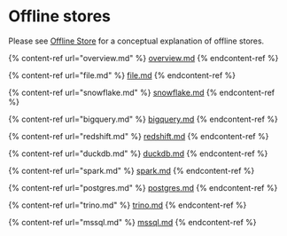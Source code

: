 # Offline stores

Please see [Offline Store](../../getting-started/architecture-and-components/offline-store.md) for a conceptual explanation of offline stores.

{% content-ref url="overview.md" %}
[overview.md](overview.md)
{% endcontent-ref %}

{% content-ref url="file.md" %}
[file.md](file.md)
{% endcontent-ref %}

{% content-ref url="snowflake.md" %}
[snowflake.md](snowflake.md)
{% endcontent-ref %}

{% content-ref url="bigquery.md" %}
[bigquery.md](bigquery.md)
{% endcontent-ref %}

{% content-ref url="redshift.md" %}
[redshift.md](redshift.md)
{% endcontent-ref %}

{% content-ref url="duckdb.md" %}
[duckdb.md](duckdb.md)
{% endcontent-ref %}

{% content-ref url="spark.md" %}
[spark.md](spark.md)
{% endcontent-ref %}

{% content-ref url="postgres.md" %}
[postgres.md](postgres.md)
{% endcontent-ref %}

{% content-ref url="trino.md" %}
[trino.md](trino.md)
{% endcontent-ref %}

{% content-ref url="mssql.md" %}
[mssql.md](mssql.md)
{% endcontent-ref %}
